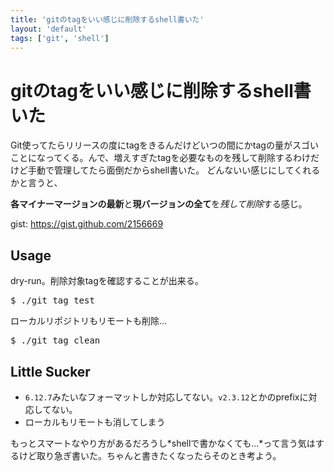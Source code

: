 ```yaml
---
title: 'gitのtagをいい感じに削除するshell書いた'
layout: 'default'
tags: ['git', 'shell']
---
```


gitのtagをいい感じに削除するshell書いた
=======================================

Git使ってたらリリースの度にtagをきるんだけどいつの間にかtagの量がスゴいことになってくる。んで、増えすぎたtagを必要なものを残して削除するわけだけど手動で管理してたら面倒だからshell書いた。
どんないい感じにしてくれるかと言うと、

**各マイナーマージョンの最新**と**現バージョンの全て**を*残して削除*する感じ。

gist: https://gist.github.com/2156669

Usage
-----

dry-run。削除対象tagを確認することが出来る。

<pre>
$ ./git_tag test
</pre>

ローカルリポジトリもリモートも削除...

<pre>
$ ./git_tag clean
</pre>

Little Sucker
-------------

 - `6.12.7`みたいなフォーマットしか対応してない。`v2.3.12`とかのprefixに対応してない。
 - ローカルもリモートも消してしまう

もっとスマートなやり方があるだろうし*shellで書かなくても...*って言う気はするけど取り急ぎ書いた。ちゃんと書きたくなったらそのとき考よう。
